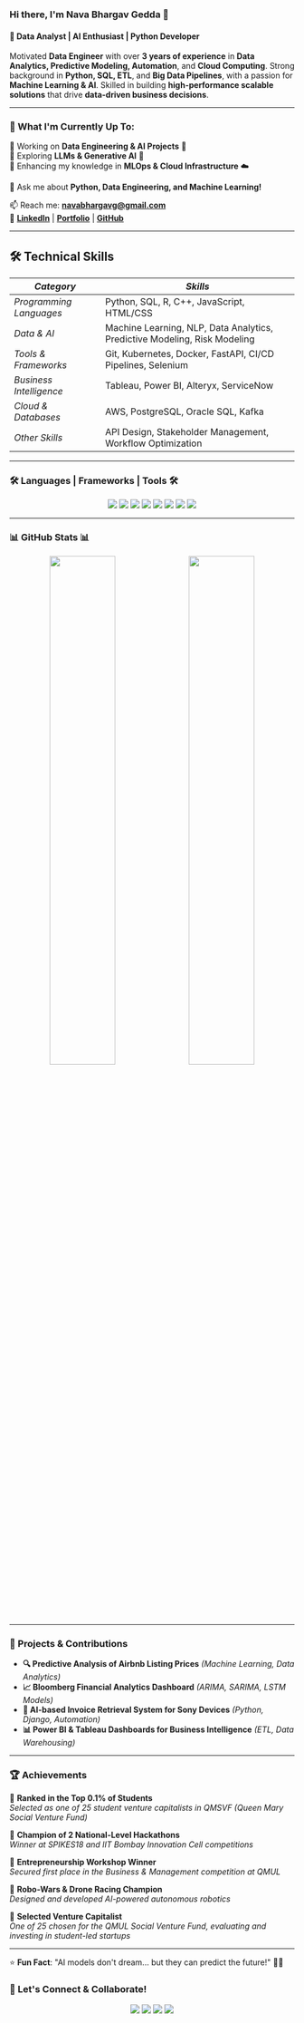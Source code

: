 ### Hi there, I'm **Nava Bhargav Gedda** 👋  
#### 🚀 Data Analyst | AI Enthusiast | Python Developer  

Motivated **Data Engineer** with over **3 years of experience** in **Data Analytics, Predictive Modeling, Automation**, and **Cloud Computing**. Strong background in **Python, SQL, ETL**, and **Big Data Pipelines**, with a passion for **Machine Learning & AI**. Skilled in building **high-performance scalable solutions** that drive **data-driven business decisions**.

---

### 🌱 What I'm Currently Up To:
🔹 Working on **Data Engineering & AI Projects** 🚀  
🔹 Exploring **LLMs & Generative AI** 🤖  
🔹 Enhancing my knowledge in **MLOps & Cloud Infrastructure** ☁️  

💬 Ask me about **Python, Data Engineering, and Machine Learning!**

📫 Reach me: **navabhargavg@gmail.com**  
🔗 [**LinkedIn**](https://linkedin.com/in/nava-bhargav-gedda-4a4a30151/) | [**Portfolio**](#) | [**GitHub**](https://github.com/Navabhargav)  

---

## 🛠 Technical Skills   

| *Category* | *Skills* |
|-------------|-----------|
| *Programming Languages* | Python, SQL, R, C++, JavaScript, HTML/CSS |
| *Data & AI* | Machine Learning, NLP, Data Analytics, Predictive Modeling, Risk Modeling |
| *Tools & Frameworks* | Git, Kubernetes, Docker, FastAPI, CI/CD Pipelines, Selenium |
| *Business Intelligence* | Tableau, Power BI, Alteryx, ServiceNow |
| *Cloud & Databases* | AWS, PostgreSQL, Oracle SQL, Kafka |
| *Other Skills* | API Design, Stakeholder Management, Workflow Optimization |

---

### 🛠️ Languages | Frameworks | Tools 🛠️
<p align="center">
  <img src="https://img.shields.io/badge/Python-FFD43B?style=for-the-badge&logo=python&logoColor=blue" />
  <img src="https://img.shields.io/badge/PostgreSQL-336791?style=for-the-badge&logo=postgresql&logoColor=white" />
  <img src="https://img.shields.io/badge/SQL-CC2927?style=for-the-badge&logo=databricks&logoColor=white" />
  <img src="https://img.shields.io/badge/Tableau-E97627?style=for-the-badge&logo=tableau&logoColor=white" />
  <img src="https://img.shields.io/badge/AWS-232F3E?style=for-the-badge&logo=amazon-aws&logoColor=white" />
  <img src="https://img.shields.io/badge/Kubernetes-326CE5?style=for-the-badge&logo=kubernetes&logoColor=white" />
  <img src="https://img.shields.io/badge/Docker-2496ED?style=for-the-badge&logo=docker&logoColor=white" />
  <img src="https://img.shields.io/badge/GitHub-181717?style=for-the-badge&logo=github&logoColor=white" />
</p>

---


### 📊 GitHub Stats 📊
<p align="center">
  <img src="https://github-readme-stats.vercel.app/api?username=Navabhargav&show_icons=true&theme=radical" width="48%" />
  <img src="https://github-readme-streak-stats.herokuapp.com/?user=Navabhargav&theme=radical" width="48%" />
</p>

---

### 🚀 Projects & Contributions
- **🔍 Predictive Analysis of Airbnb Listing Prices** *(Machine Learning, Data Analytics)*
- **📈 Bloomberg Financial Analytics Dashboard** *(ARIMA, SARIMA, LSTM Models)*
- **🤖 AI-based Invoice Retrieval System for Sony Devices** *(Python, Django, Automation)*
- **📊 Power BI & Tableau Dashboards for Business Intelligence** *(ETL, Data Warehousing)*

---

### 🏆 Achievements  


🏅 **Ranked in the Top 0.1% of Students**  
*Selected as one of 25 student venture capitalists in QMSVF (Queen Mary Social Venture Fund)*  

🏅 **Champion of 2 National-Level Hackathons**  
*Winner at SPIKES18 and IIT Bombay Innovation Cell competitions*  

🏅 **Entrepreneurship Workshop Winner**  
*Secured first place in the Business & Management competition at QMUL*  

🏅 **Robo-Wars & Drone Racing Champion**  
*Designed and developed AI-powered autonomous robotics*  


🏅 **Selected Venture Capitalist**  
*One of 25 chosen for the QMUL Social Venture Fund, evaluating and investing in student-led startups*  

---

⭐ **Fun Fact**: "AI models don't dream... but they can predict the future!" 🧠🚀

### 📢 Let's Connect & Collaborate!
<p align="center"> <a href="https://linkedin.com/in/nava-bhargav-gedda-4a4a30151/"><img src="https://img.shields.io/badge/LinkedIn-0A66C2?style=for-the-badge&logo=linkedin&logoColor=white" /></a>
  <a href="https://github.com/Navabhargav"><img src="https://img.shields.io/badge/GitHub-181717?style=for-the-badge&logo=github&logoColor=white" /></a>
  <a href="mailto:navabhargavg@gmail.com"><img src="https://img.shields.io/badge/Gmail-D14836?style=for-the-badge&logo=gmail&logoColor=white" /></a> 
  <a href="https://www.hackerrank.com/profile/16981A0224"><img src="https://img.shields.io/badge/HackerRank-32CD32?style=for-the-badge&logo=hackerrank&logoColor=white" /></a> 
</p>


